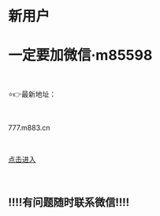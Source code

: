 # 新用户
# 一定要加微信·m85598 

<p>&nbsp;</p>
⭐️👉最新地址：
<p>&nbsp;</p>
777.m883.cn
<p>&nbsp;</p>
<p><a href="https://777.m883.cn">点击进入</a></p>
<p>&nbsp;</p>

## ‼️‼️有问题随时联系微信‼️‼️ 
